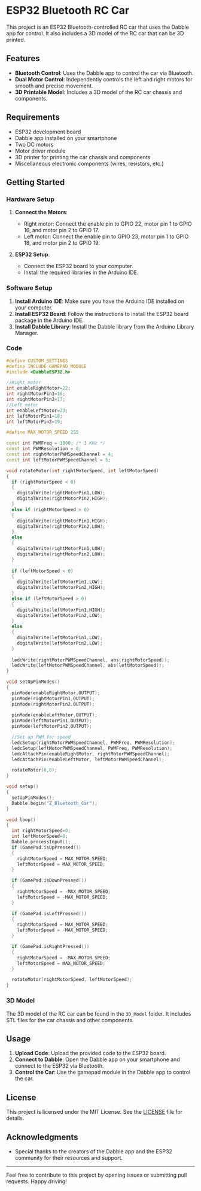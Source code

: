 # ESP32 Bluetooth RC Car

This project is an ESP32 Bluetooth-controlled RC car that uses the Dabble app for control. It also includes a 3D model of the RC car that can be 3D printed. 

## Features

- **Bluetooth Control**: Uses the Dabble app to control the car via Bluetooth.
- **Dual Motor Control**: Independently controls the left and right motors for smooth and precise movement.
- **3D Printable Model**: Includes a 3D model of the RC car chassis and components.

## Requirements

- ESP32 development board
- Dabble app installed on your smartphone
- Two DC motors
- Motor driver module
- 3D printer for printing the car chassis and components
- Miscellaneous electronic components (wires, resistors, etc.)

## Getting Started

### Hardware Setup

1. **Connect the Motors**:
   - Right motor: Connect the enable pin to GPIO 22, motor pin 1 to GPIO 16, and motor pin 2 to GPIO 17.
   - Left motor: Connect the enable pin to GPIO 23, motor pin 1 to GPIO 18, and motor pin 2 to GPIO 19.

2. **ESP32 Setup**:
   - Connect the ESP32 board to your computer.
   - Install the required libraries in the Arduino IDE.

### Software Setup

1. **Install Arduino IDE**: Make sure you have the Arduino IDE installed on your computer.
2. **Install ESP32 Board**: Follow the instructions to install the ESP32 board package in the Arduino IDE.
3. **Install Dabble Library**: Install the Dabble library from the Arduino Library Manager.

### Code

```cpp
#define CUSTOM_SETTINGS
#define INCLUDE_GAMEPAD_MODULE
#include <DabbleESP32.h>

//Right motor
int enableRightMotor=22; 
int rightMotorPin1=16;
int rightMotorPin2=17;
//Left motor
int enableLeftMotor=23;
int leftMotorPin1=18;
int leftMotorPin2=19;

#define MAX_MOTOR_SPEED 255

const int PWMFreq = 1000; /* 1 KHz */
const int PWMResolution = 8;
const int rightMotorPWMSpeedChannel = 4;
const int leftMotorPWMSpeedChannel = 5;

void rotateMotor(int rightMotorSpeed, int leftMotorSpeed)
{
  if (rightMotorSpeed < 0)
  {
    digitalWrite(rightMotorPin1,LOW);
    digitalWrite(rightMotorPin2,HIGH);    
  }
  else if (rightMotorSpeed > 0)
  {
    digitalWrite(rightMotorPin1,HIGH);
    digitalWrite(rightMotorPin2,LOW);      
  }
  else
  {
    digitalWrite(rightMotorPin1,LOW);
    digitalWrite(rightMotorPin2,LOW);      
  }
  
  if (leftMotorSpeed < 0)
  {
    digitalWrite(leftMotorPin1,LOW);
    digitalWrite(leftMotorPin2,HIGH);    
  }
  else if (leftMotorSpeed > 0)
  {
    digitalWrite(leftMotorPin1,HIGH);
    digitalWrite(leftMotorPin2,LOW);      
  }
  else
  {
    digitalWrite(leftMotorPin1,LOW);
    digitalWrite(leftMotorPin2,LOW);      
  }
  
  ledcWrite(rightMotorPWMSpeedChannel, abs(rightMotorSpeed));
  ledcWrite(leftMotorPWMSpeedChannel, abs(leftMotorSpeed));  
}

void setUpPinModes()
{
  pinMode(enableRightMotor,OUTPUT);
  pinMode(rightMotorPin1,OUTPUT);
  pinMode(rightMotorPin2,OUTPUT);
  
  pinMode(enableLeftMotor,OUTPUT);
  pinMode(leftMotorPin1,OUTPUT);
  pinMode(leftMotorPin2,OUTPUT);

  //Set up PWM for speed
  ledcSetup(rightMotorPWMSpeedChannel, PWMFreq, PWMResolution);
  ledcSetup(leftMotorPWMSpeedChannel, PWMFreq, PWMResolution);
  ledcAttachPin(enableRightMotor, rightMotorPWMSpeedChannel);
  ledcAttachPin(enableLeftMotor, leftMotorPWMSpeedChannel); 

  rotateMotor(0,0); 
}

void setup()
{
  setUpPinModes();
  Dabble.begin("Z_Bluetooth_Car"); 
}

void loop()
{
  int rightMotorSpeed=0;
  int leftMotorSpeed=0;
  Dabble.processInput();
  if (GamePad.isUpPressed())
  {
    rightMotorSpeed = MAX_MOTOR_SPEED;
    leftMotorSpeed = MAX_MOTOR_SPEED;
  }

  if (GamePad.isDownPressed())
  {
    rightMotorSpeed = -MAX_MOTOR_SPEED;
    leftMotorSpeed = -MAX_MOTOR_SPEED;
  }

  if (GamePad.isLeftPressed())
  {
    rightMotorSpeed = MAX_MOTOR_SPEED;
    leftMotorSpeed = -MAX_MOTOR_SPEED;
  }

  if (GamePad.isRightPressed())
  {
    rightMotorSpeed = -MAX_MOTOR_SPEED;
    leftMotorSpeed = MAX_MOTOR_SPEED;
  }

  rotateMotor(rightMotorSpeed, leftMotorSpeed);
}
```

### 3D Model

The 3D model of the RC car can be found in the `3D_Model` folder. It includes STL files for the car chassis and other components.

## Usage

1. **Upload Code**: Upload the provided code to the ESP32 board.
2. **Connect to Dabble**: Open the Dabble app on your smartphone and connect to the ESP32 via Bluetooth.
3. **Control the Car**: Use the gamepad module in the Dabble app to control the car.

## License

This project is licensed under the MIT License. See the [LICENSE](LICENSE) file for details.

## Acknowledgments

- Special thanks to the creators of the Dabble app and the ESP32 community for their resources and support.

---

Feel free to contribute to this project by opening issues or submitting pull requests. Happy driving!
